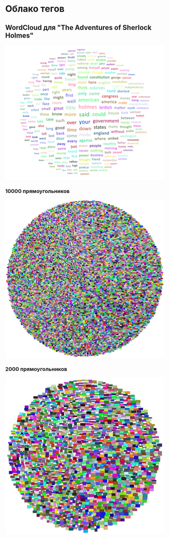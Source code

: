 # Облако тегов
## WordCloud для "The Adventures of Sherlock Holmes" 
![Screenshot](Data/WordCloud.png)

### 10000 прямоугольников
![Screenshot](Data/Rect10000.png)

### 2000 прямоугольников
![Screenshot](Data/Rect2000.png)
